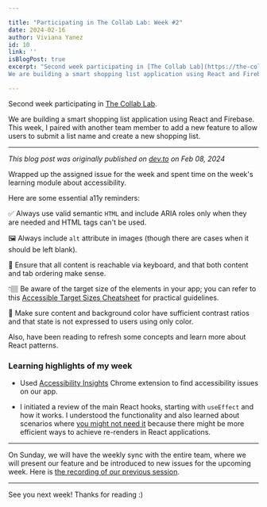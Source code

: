 ```yaml
---

title: "Participating in The Collab Lab: Week #2"
date: 2024-02-16
author: Viviana Yanez
id: 10
link: ''
isBlogPost: true
excerpt: "Second week participating in [The Collab Lab](https://the-collab-lab.codes/).
We are building a smart shopping list application using React and Firebase. This week, I paired with another team member to add a new feature to allow users to submit a list name and create a new shopping list."

---
```


Second week participating in [The Collab Lab](https://the-collab-lab.codes/).

We are building a smart shopping list application using React and Firebase. This week, I paired with another team member to add a new feature to allow users to submit a list name and create a new shopping list.

---

_This blog post was originally published on [dev.to](https://dev.to/vivitt/participating-in-the-collab-lab-week-1-3gg6) on Feb 08, 2024_

Wrapped up the assigned issue for the week and spent time on the week's learning module about accessibility.

Here are some essential a11y reminders:

✅ Always use valid semantic `HTML` and include ARIA roles only when they are needed and HTML tags can't be used.

🖼️ Always include `alt` attribute in images (though there are cases when it should be left blank).

🎹 Ensure that all content is reachable via keyboard, and that both content and tab ordering make sense.

👇🏽 Be aware of the target size of the elements in your app; you can refer to this [Accessible Target Sizes Cheatsheet](https://www.smashingmagazine.com/2023/04/accessible-tap-target-sizes-rage-taps-clicks/#:~:text=It's%20worth%20noting%20that%20according,%2C%20the%20larger%2C%20the%20better.) for practical guidelines.

🎨 Make sure content and background color have sufficient contrast ratios and that state is not expressed to users using only color.

Also, have been reading to refresh some concepts and learn more about React patterns.

### Learning highlights of my week

- Used [Accessibility Insights](https://accessibilityinsights.io/) Chrome extension to find accessibility issues on our app.

- I initiated a review of the main React hooks, starting with `useEffect` and how it works. I understood the functionality and also learned about scenarios where [you might not need it](https://dev.to/vivitt/react-hooks-when-not-to-use-useeffects-1bbb) because there might be more efficient ways to achieve re-renders in React applications.

---

On Sunday, we will have the weekly sync with the entire team, where we will present our feature and be introduced to new issues for the upcoming week.
Here is [the recording of our previous session](https://www.youtube.com/embed/VNNn13xkFhc?si=kjQUvcQVjbsxPmxD).

---

See you next week! Thanks for reading :)
